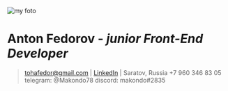 ![my foto](my_foto.png)
# Anton Fedorov - ***junior Front-End Developer*** 
> tohafedor@gmail.com | [LinkedIn](https://www.linkedin.com/in/antonfedorovsrt) | Saratov, Russia
+7 960 346 83 05
telegram: @Makondo78
discord: makondo#2835
